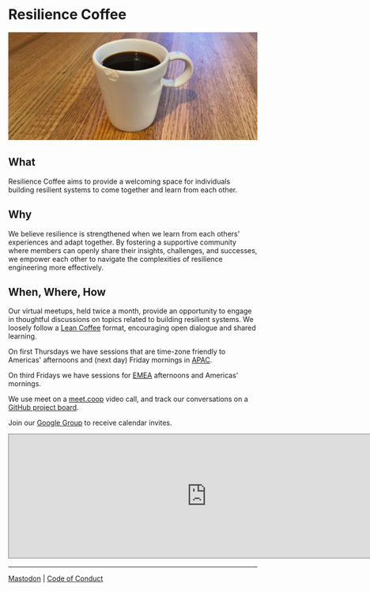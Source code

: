 # Resilience Coffee

![A chipped cup of coffee](images/banner.jpeg)


## What

Resilience Coffee aims to provide a welcoming space for individuals building resilient systems to come together and learn from each other.


## Why

We believe resilience is strengthened when we learn from each others' experiences and adapt together. By fostering a supportive community where members can openly share their insights, challenges, and successes, we empower each other to navigate the complexities of resilience engineering more effectively.


## When, Where, How

Our virtual meetups, held twice a month, provide an opportunity to engage in thoughtful discussions on topics related to building resilient systems. We loosely follow a [Lean Coffee](http://leancoffee.org/) format, encouraging open dialogue and shared learning.

On first Thursdays we have sessions that are time-zone friendly to Americas' afternoons and (next day) Friday mornings in [APAC](https://en.m.wikipedia.org/wiki/Asia-Pacific).

On third Fridays we have sessions for [EMEA](https://en.m.wikipedia.org/wiki/Europe,_the_Middle_East_and_Africa) afternoons and Americas' mornings.

We use meet on a [meet.coop](https://www.meet.coop) video call, and track our conversations on a [GitHub project board](https://github.com/orgs/resilience-coffee/projects/1/views/1).

Join our [Google Group](https://groups.google.com/g/resilience-coffee) to receive calendar invites.



<iframe src="https://calendar.google.com/calendar/embed?height=250&wkst=1&bgcolor=%237986CB&ctz=America%2FChicago&showTitle=0&showDate=0&showNav=0&showPrint=0&showTabs=0&showCalendars=0&mode=AGENDA&src=anJnZnQyYmthYmJzczZvMjgyZG1rcXNoM29AZ3JvdXAuY2FsZW5kYXIuZ29vZ2xlLmNvbQ&color=%23D50000" style="border:solid 1px #777" width="800" height="250" frameborder="0" scrolling="no"></iframe>

----

<a rel="me" href="https://rls.social/@resiliencecoffee">Mastodon</a> | [Code of Conduct](https://github.com/resilience-coffee/resilience-coffee.org/blob/main/CODE_OF_CONDUCT.md)






